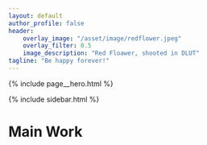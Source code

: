 ```yaml
---
layout: default
author_profile: false
header:
    overlay_image: "/asset/image/redflower.jpeg"
    overlay_filter: 0.5
    image_description: "Red Floawer, shooted in DLUT"
tagline: "Be happy forever!"
---
```

{% include page__hero.html %}
<div id="main" role="main">
  {% include sidebar.html %}

  <div class="archive">
    <h1>Main Work</h1>
    
  </div>
</div>